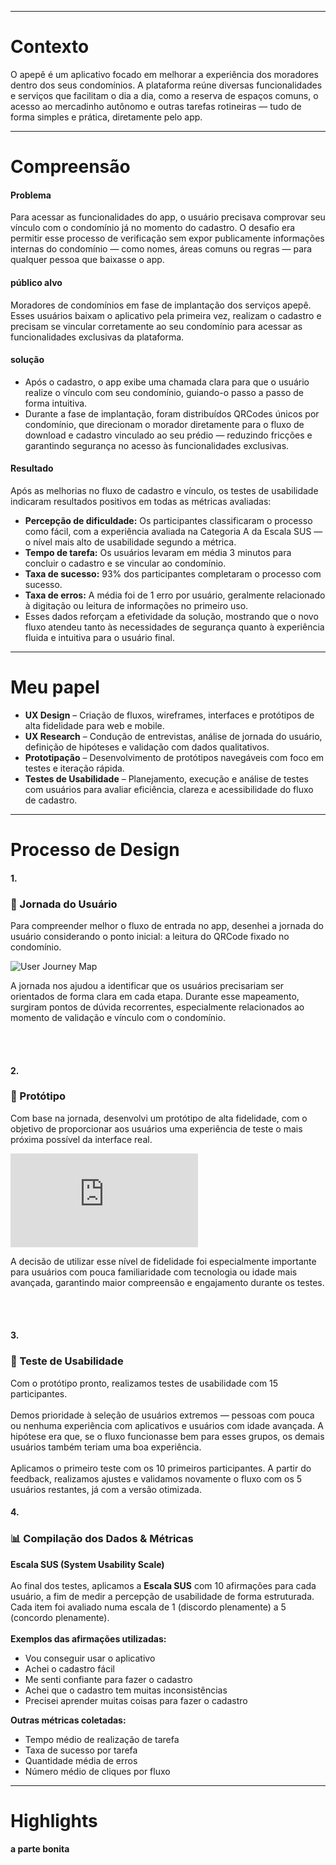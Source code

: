 ______________________________________
# Contexto
O apepê é um aplicativo focado em melhorar a experiência dos moradores dentro dos seus condomínios. A plataforma reúne diversas funcionalidades e serviços que facilitam o dia a dia, como a reserva de espaços comuns, o acesso ao mercadinho autônomo e outras tarefas rotineiras — tudo de forma simples e prática, diretamente pelo app.
_________________________________________
# Compreensão
<div class="prose max-w-4xl mx-auto">
  <div class="grid grid-cols-1 md:grid-cols-2 gap-8"> 
    <div>
      <h4>Problema</h4>
      <p>
        Para acessar as funcionalidades do app, o usuário precisava comprovar seu vínculo com o condomínio já no momento do cadastro. 
        O desafio era permitir esse processo de verificação sem expor publicamente informações internas do condomínio — como nomes, áreas comuns ou regras — para qualquer pessoa que baixasse o app.
      </p>
    </div>
    <div>
      <h4>público alvo</h4>
      <p>
        Moradores de condomínios em fase de implantação dos serviços apepê.
        Esses usuários baixam o aplicativo pela primeira vez, realizam o cadastro e precisam se vincular corretamente ao seu condomínio para acessar as funcionalidades exclusivas da plataforma.
      </p>
    </div>
    <div>
      <h4>solução</h4>
      <ul class="list pl-6 text-gray-700">
          <li>
            Após o cadastro, o app exibe uma chamada clara para que o usuário realize o vínculo com seu condomínio, guiando-o passo a passo de forma intuitiva.
          </li>
          <li>
            Durante a fase de implantação, foram distribuídos QRCodes únicos por condomínio, que direcionam o morador diretamente para o fluxo de download e cadastro vinculado ao seu prédio — reduzindo fricções e garantindo segurança no acesso às funcionalidades exclusivas.
          </li>
      </ul>
    </div>
    <div>
      <h4>Resultado</h4>
        <p>
          Após as melhorias no fluxo de cadastro e vínculo, os testes de usabilidade indicaram resultados positivos em todas as métricas avaliadas:
        </p>
        <ul class="list-disc pl-6 text-gray-700 space-y-2">
          <li>
            <strong>Percepção de dificuldade:</strong> Os participantes classificaram o processo como fácil, com a experiência avaliada na Categoria A da Escala SUS — o nível mais alto de usabilidade segundo a métrica.
          </li>
          <li>
            <strong>Tempo de tarefa:</strong> Os usuários levaram em média 3 minutos para concluir o cadastro e se vincular ao condomínio.
          </li>
          <li>
            <strong>Taxa de sucesso:</strong> 93% dos participantes completaram o processo com sucesso.
          </li>
          <li>
            <strong>Taxa de erros:</strong> A média foi de 1 erro por usuário, geralmente relacionado à digitação ou leitura de informações no primeiro uso.
          </li>
          <li>
            Esses dados reforçam a efetividade da solução, mostrando que o novo fluxo atendeu tanto às necessidades de segurança quanto à experiência fluida e intuitiva para o usuário final.
          </li>
        </ul>
  </div>
</div>

____________________________________________
# Meu papel
<div>
  <ul class="list-disc pl-6 text-gray-700 space-y-2">
    <li>
      <strong>UX Design</strong> – Criação de fluxos, wireframes, interfaces e protótipos de alta fidelidade para web e mobile.
    </li>
    <li>
      <strong>UX Research</strong> – Condução de entrevistas, análise de jornada do usuário, definição de hipóteses e validação com dados qualitativos.
    </li>
    <li>
      <strong>Prototipação</strong> – Desenvolvimento de protótipos navegáveis com foco em testes e iteração rápida.
    </li>
    <li>
      <strong>Testes de Usabilidade</strong> – Planejamento, execução e análise de testes com usuários para avaliar eficiência, clareza e acessibilidade do fluxo de cadastro.
    </li>
  </ul>
</div>

____________________________________
# Processo de Design

<h4>1.</h4>
<h3 class="text-lg font-semibold">🧭 Jornada do Usuário</h3>
<p class="text-gray-600 text-sm">
  Para compreender melhor o fluxo de entrada no app, desenhei a jornada do usuário considerando o ponto inicial: a leitura do QRCode fixado no condomínio.
</p>

![User Journey Map](/images/project-1/userflow_condominium-conection.png)
<p>
  A jornada nos ajudou a identificar que os usuários precisariam ser orientados de forma clara em cada etapa. Durante esse mapeamento, surgiram pontos de dúvida recorrentes, especialmente relacionados ao momento de validação e vínculo com o condomínio.
</p><br><br>
<h4>2.</h4>
<h3 class="text-lg font-semibold">🧪 Protótipo</h3>
<p class="text-gray-600 text-sm">
  Com base na jornada, desenvolvi um protótipo de alta fidelidade, com o objetivo de proporcionar aos usuários uma experiência de teste o mais próxima possível da interface real.
</p>
<div class="aspect-video">
  <iframe
    src="https://player.vimeo.com/video/793933696?h=c6d9d6c0f5&autoplay=1&loop=1"
    class="w-full h-full"
    frameborder="0"
    allow="autoplay; fullscreen; picture-in-picture"
    allowfullscreen
    title="High-fidelity prototype demonstration">
  </iframe>
</div>
<p>
  A decisão de utilizar esse nível de fidelidade foi especialmente importante para usuários com pouca familiaridade com tecnologia ou idade mais avançada, garantindo maior compreensão e engajamento durante os testes.
</p><br><br>
<div class="grid grid-cols-1 md:grid-cols-2 gap-8">
  <div class="flex flex-col space-y-4">
    <h4>3.</h4>
    <h3 class="text-lg font-semibold">👥 Teste de Usabilidade</h3>
    <p class="text-gray-600 text-sm">
      Com o protótipo pronto, realizamos testes de usabilidade com 15 participantes. <br><br>
      Demos prioridade à seleção de usuários extremos — pessoas com pouca ou nenhuma experiência com aplicativos e usuários com idade avançada. A hipótese era que, se o fluxo funcionasse bem para esses grupos, os demais usuários também teriam uma boa experiência.<br><br>
      Aplicamos o primeiro teste com os 10 primeiros participantes. A partir do feedback, realizamos ajustes e validamos novamente o fluxo com os 5 usuários restantes, já com a versão otimizada.
    </p>
  </div>
  <div class="flex flex-col space-y-4">
    <h4>4.</h4>
    <h3 class="text-lg font-semibold">📊 Compilação dos Dados & Métricas</h3>
    <p class="text-gray-600 text-sm">
      <strong>Escala SUS (System Usability Scale)</strong><br><br>
      Ao final dos testes, aplicamos a <strong>Escala SUS</strong> com 10 afirmações para cada usuário, a fim de medir a percepção de usabilidade de forma estruturada. Cada item foi avaliado numa escala de 1 (discordo plenamente) a 5 (concordo plenamente).<br><br>
      <strong>Exemplos das afirmações utilizadas:</strong>
      <ul class="list-disc pl-6 text-gray-700 space-y-2">
        <li>Vou conseguir usar o aplicativo</li>
        <li>Achei o cadastro fácil</li>
        <li>Me senti confiante para fazer o cadastro</li>
        <li>Achei que o cadastro tem muitas inconsistências</li>
        <li>Precisei aprender muitas coisas para fazer o cadastro</li>
      </ul>
      <strong>Outras métricas coletadas:</strong>
      <ul class="list-disc pl-6 text-gray-700 space-y-2">
        <li>Tempo médio de realização de tarefa</li>
        <li>Taxa de sucesso por tarefa</li>
        <li>Quantidade média de erros</li>
        <li>Número médio de cliques por fluxo</li>
      </ul>
    </p>
  </div>
</div>

___________________________________________

# Highlights 
<h4>a parte bonita</h4>
